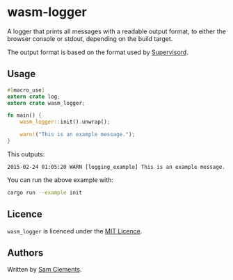 # wasm-logger

A logger that prints all messages with a readable output format, to either the
browser console or stdout, depending on the build target.

The output format is based on the format used by [Supervisord](http://supervisord.org/).

Usage
-----

```rust
#[macro_use]
extern crate log;
extern crate wasm_logger;

fn main() {
    wasm_logger::init().unwrap();

    warn!("This is an example message.");
}
```

This outputs:

```
2015-02-24 01:05:20 WARN [logging_example] This is an example message.
```

You can run the above example with:

```bash
cargo run --example init
```

Licence
-------

`wasm_logger` is licenced under the [MIT Licence](http://opensource.org/licenses/MIT).

Authors
-------

Written by [Sam Clements](sam@borntyping.co.uk).

